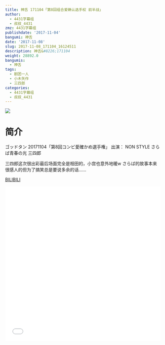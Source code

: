 ```yaml
---
title: 神舌 171104「第8回组合爱确认选手权 前半战」
author:
  - 4431字幕组
  - 叔叔_4431
zmz: 4431字幕组
publishdate: '2017-11-04'
bangumi: 神舌
date: '2017-11-08'
slug: 2017-11-08_171104_16124511
description: 神舌&#8226;171104
weight: 28892.0
bangumis:
  - 神舌
tags:
  - 剧团一人
  - 小木矢作
  - 三四郎
categories:
  - 4431字幕组
  - 叔叔_4431
---
```

![](https://i.imgur.com/VMiEGHn.png)
# 简介  
ゴッドタン 20171104「第8回コンビ愛確かめ選手権」
出演：
NON STYLE  さらば青春の光  三四郎

三四郎这次很出彩最后场面完全是相田的，小宫也意外地暖w
さらば的故事本来很感人的但为了搞笑总是要说多余的话......

  [BILIBILI](https://www.bilibili.com/video/av16124511/)

  <iframe src="//www.bilibili.com/html/html5player.html?cid=26313937&aid=16124511" width="100%" height="500" frameborder="0" allowfullscreen="allowfullscreen"></iframe>
